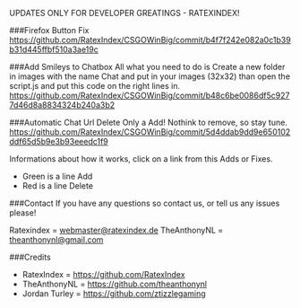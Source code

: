 UPDATES ONLY FOR DEVELOPER GREATINGS - RATEXINDEX!

###Firefox Button Fix
https://github.com/RatexIndex/CSGOWinBig/commit/b4f7f242e082a0c1b39b31d445ffbf510a3ae19c

###Add Smileys to Chatbox
All what you need to do is Create a new folder in images with the name Chat and put in your images (32x32) than open the script.js and put this code on the right lines in.
https://github.com/RatexIndex/CSGOWinBig/commit/b48c6be0086df5c9277d46d8a8834324b240a3b2

###Automatic Chat Url Delete
Only a Add! Nothink to remove, so stay tune.
https://github.com/RatexIndex/CSGOWinBig/commit/5d4ddab9dd9e650102ddf65d5b9e3b93eeedc1f9


Informations about how it works, click on a link from this Adds or Fixes.
* Green is a line Add
* Red is a line Delete






###Contact
If you have any questions so contact us, or tell us any issues please! 

Ratexindex = webmaster@ratexindex.de
TheAnthonyNL =  theanthonynl@gmail.com

###Credits
* RatexIndex = https://github.com/RatexIndex
* TheAnthonyNL = https://github.com/theanthonynl
* Jordan Turley = https://github.com/ztizzlegaming